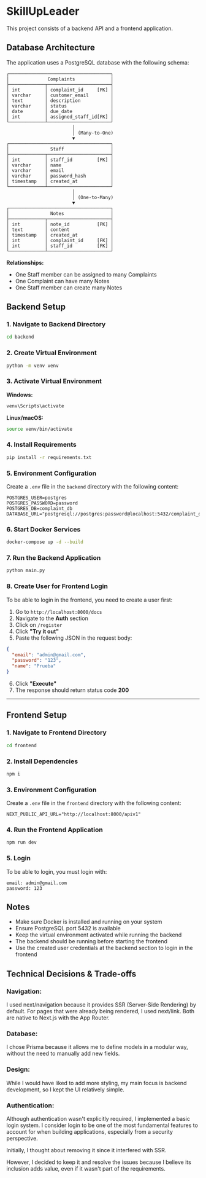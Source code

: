 # SkillUpLeader

This project consists of a backend API and a frontend application.

## Database Architecture

The application uses a PostgreSQL database with the following schema:

```
┌─────────────────────────────────────┐
│              Complaints             │
├─────────────┬───────────────────────┤
│ int         │ complaint_id     [PK] │
│ varchar     │ customer_email        │
│ text        │ description           │
│ varchar     │ status                │
│ date        │ due_date              │
│ int         │ assigned_staff_id[FK] │
└─────────────┴───────────────────────┘
                        │
                        │ (Many-to-One)
                        ▼
┌─────────────────────────────────────┐
│               Staff                 │
├─────────────┬───────────────────────┤
│ int         │ staff_id         [PK] │
│ varchar     │ name                  │
│ varchar     │ email                 │
│ varchar     │ password_hash         │
│ timestamp   │ created_at            │
└─────────────┴───────────────────────┘
                        │
                        │ (One-to-Many)
                        ▼
┌─────────────────────────────────────┐
│               Notes                 │
├─────────────┬───────────────────────┤
│ int         │ note_id          [PK] │
│ text        │ content               │
│ timestamp   │ created_at            │
│ int         │ complaint_id     [FK] │
│ int         │ staff_id         [FK] │
└─────────────┴───────────────────────┘
```

**Relationships:**
- One Staff member can be assigned to many Complaints
- One Complaint can have many Notes
- One Staff member can create many Notes

## Backend Setup

### 1. Navigate to Backend Directory

```bash
cd backend
```

### 2. Create Virtual Environment

```bash
python -m venv venv
```

### 3. Activate Virtual Environment

**Windows:**
```bash
venv\Scripts\activate
```

**Linux/macOS:**
```bash
source venv/bin/activate
```

### 4. Install Requirements

```bash
pip install -r requirements.txt
```

### 5. Environment Configuration

Create a `.env` file in the `backend` directory with the following content:

```properties
POSTGRES_USER=postgres
POSTGRES_PASSWORD=password
POSTGRES_DB=complaint_db
DATABASE_URL="postgresql://postgres:password@localhost:5432/complaint_db"
```

### 6. Start Docker Services

```bash
docker-compose up -d --build
```

### 7. Run the Backend Application

```bash
python main.py
```

### 8. Create User for Frontend Login

To be able to login in the frontend, you need to create a user first:

1. Go to `http://localhost:8000/docs`
2. Navigate to the **Auth** section
3. Click on `/register`
4. Click **"Try it out"**
5. Paste the following JSON in the request body:

```json
{
  "email": "admin@gmail.com",
  "password": "123",
  "name": "Prueba"
}
```

6. Click **"Execute"**
7. The response should return status code **200**
---
## Frontend Setup

### 1. Navigate to Frontend Directory

```bash
cd frontend
```

### 2. Install Dependencies

```bash
npm i
```

### 3. Environment Configuration

Create a `.env` file in the `frontend` directory with the following content:

```properties
NEXT_PUBLIC_API_URL="http://localhost:8000/apiv1"
```

### 4. Run the Frontend Application

```bash
npm run dev
```

### 5. Login
To be able to login, you must login with:
```
email: admin@gmail.com
password: 123
```

## Notes

- Make sure Docker is installed and running on your system
- Ensure PostgreSQL port 5432 is available
- Keep the virtual environment activated while running the backend
- The backend should be running before starting the frontend
- Use the created user credentials at the backend section to login in the frontend

## Technical Decisions & Trade-offs

### Navigation:
I used next/navigation because it provides SSR (Server-Side Rendering) by default. For pages that were already being rendered, I used next/link. Both are native to Next.js with the App Router.

### Database:
I chose Prisma because it allows me to define models in a modular way, without the need to manually add new fields.

### Design:
While I would have liked to add more styling, my main focus is backend development, so I kept the UI relatively simple.

### Authentication:
Although authentication wasn't explicitly required, I implemented a basic login system. I consider login to be one of the most fundamental features to account for when building applications, especially from a security perspective.

Initially, I thought about removing it since it interfered with SSR.

However, I decided to keep it and resolve the issues because I believe its inclusion adds value, even if it wasn't part of the requirements.